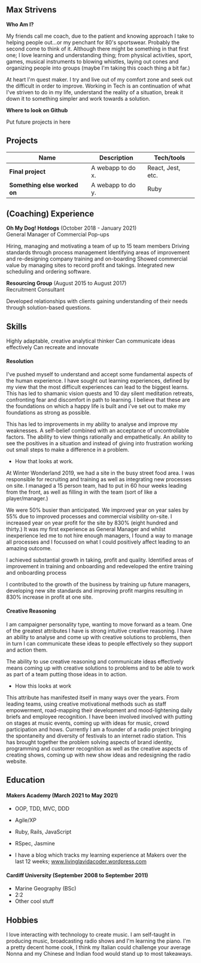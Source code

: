 ## Max Strivens

**Who Am I?**

My friends call me coach, due to the patient and knowing approach I take to helping people out...or my penchant for 80's sportswear. Probably the second come to think of it. Although there might be something in that first one; I love learning and understanding thing; from physical activities, sport, games, musical instruments to blowing whistles, laying out cones and organizing people into groups (maybe I'm taking this coach thing a bit far.)

At heart I'm quest maker. I try and live out of my comfort zone and seek out the difficult in order to improve. Working in Tech is an continuation of what I've striven to do in my life, understand the reality of a situation, break it down it to something simpler and work towards a solution.

**Where to look on Github**

Put future projects in here

## Projects

| Name                         | Description       | Tech/tools        |
| ---------------------------- | ----------------- | ----------------- |
| **Final project**            | A webapp to do x. | React, Jest, etc. |
| **Something else worked on** | A webapp to do y. | Ruby              |

## (Coaching) Experience

**Oh My Dog! Hotdogs** (October 2018 - January 2021)  
General Manager of Commercial Pop-ups

Hiring, managing and motivating a team of up to 15 team members
Driving standards through process management
Identifying areas of improvement and re-designing company training and on-boarding
Showed commercial value by managing sites to record profit and takings.
Integrated new scheduling and ordering software.

**Resourcing Group** (August 2015 to August 2017)  
Recruitment Consultant

Developed relationships with clients gaining understanding of their needs through solution-based questions.


## Skills

Highly adaptable, creative analytical thinker
Can communicate ideas effectively
Can recreate and innovate

#### Resolution

I've pushed myself to understand and accept some fundamental aspects of the human experience. I have sought out learning experiences, defined by my view that the most difficult experiences can lead to the biggest learns. This has led to shamanic vision quests and 10 day silent meditation retreats, confronting fear and discomfort in path to learning. I believe that these are the foundations on which a happy life is built and i've set out to make my foundations as strong as possible.

This has led to improvements in my ability to analyse and improve my weaknesses. A self-belief combined with an acceptance of uncontrollable factors. The ability to view things rationally and empathetically. An ability to see the positives in a situation and instead of giving into frustration working out small steps to make a difference in a problem.

- How that looks at work.

At Winter Wonderland 2019, we had a site in the busy street food area. I was responsible for recruiting and training as well as integrating new processes on site. I managed a 15 person team, had to put in 60 hour weeks leading from the front, as well as filling in with the team (sort of like a player/manager.)

We were 50% busier than anticipated. We improved year on year sales by 55% due to improved processes and commercial visibility on-site. I increased year on year profit for the site by 830% (eight hundred and thirty.) It was my first experience as General Manager and whilst inexperience led me to not hire enough managers, I found a way to manage all processes and I focussed on what I could positively affect leading to an amazing outcome.

I achieved substantial growth in taking, profit and quality. Identified areas of improvement in training and onboarding and redeveloped the entire training and onboarding process

I contributed to the growth of the business by training up future managers, developing new site standards and improving profit margins resulting in 830% increase in profit at one site.

#### Creative Reasoning

I am campaigner personality type, wanting to move forward as a team. One of the greatest attributes I have is strong intuitive creative reasoning. I have an ability to analyse and come up with creative solutions to problems, then in turn I can communicate these ideas to people effectively so they support and action them.

The ability to use creative reasoning and communicate ideas effectively means coming up with creative solutions to problems and to be able to work as part of a team putting those ideas in to action.

- How this looks at work

This attribute has manifested itself in many ways over the years. From leading teams, using creative motivational methods such as staff empowerment, road-mapping their development and mood-lightening daily briefs and employee recognition.
I have been involved involved with putting on stages at music events, coming up with ideas for music, crowd participation and hows.
Currently I am a founder of a radio project bringing the spontaneity and diversity of festivals to an internet radio station. This has brought together the problem solving aspects of brand identity, programming and customer recognition as well as the creative aspects of creating shows, coming up with new show ideas and redesigning the radio website.

## Education

#### Makers Academy (March 2021 to May 2021)

- OOP, TDD, MVC, DDD
- Agile/XP
- Ruby, Rails, JavaScript
- RSpec, Jasmine

- I have a blog which tracks my learning experience at Makers over the last 12 weeks;
  www.livinglavidacoder.wordpress.com

#### Cardiff University (September 2008 to September 2011)

- Marine Geography (BSc)
- 2:2
- Other cool stuff

## Hobbies

I love interacting with technology to create music. I am self-taught in producing music, broadcasting radio shows and I'm learning the piano.
I'm a pretty decent home cook, I think my Italian could challenge your average Nonna and my Chinese and Indian food would stand up to most takeaways.
